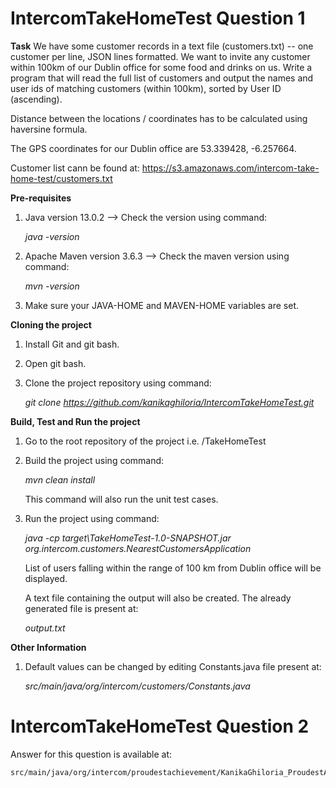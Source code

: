 # IntercomTakeHomeTest Question 1

**Task**
We have some customer records in a text file (customers.txt) -- one customer per line, JSON
lines formatted. We want to invite any customer within 100km of our Dublin office for some food
and drinks on us. Write a program that will read the full list of customers and output the names
and user ids of matching customers (within 100km), sorted by User ID (ascending).

Distance between the locations / coordinates has to be calculated using haversine formula.

The GPS coordinates for our Dublin office are 53.339428, -6.257664.

Customer list cann be found at: https://s3.amazonaws.com/intercom-take-home-test/customers.txt 

**Pre-requisites**
1. Java version 13.0.2 -->
Check the version using command:

    _java -version_
2. Apache Maven version 3.6.3 --> Check the maven version using command:

    _mvn -version_
3. Make sure your JAVA-HOME and MAVEN-HOME variables are set.

**Cloning the project**
1. Install Git and git bash.
2. Open git bash.
3. Clone the project repository using command:

    _git clone https://github.com/kanikaghiloria/IntercomTakeHomeTest.git_

**Build, Test and Run the project**
1. Go to the root repository of the project i.e. /TakeHomeTest
2. Build the project using command:

    _mvn clean install_
    
    This command will also run the unit test cases.
3. Run the project using command:

    _java -cp target\TakeHomeTest-1.0-SNAPSHOT.jar org.intercom.customers.NearestCustomersApplication_
    
    List of users falling within the range of 100 km from Dublin office will be displayed. 
    
    A text file containing the output will also be created. The already generated file is present at:
    
    _output.txt_
    
**Other Information**
1. Default values can be changed by editing Constants.java file present at:

    _src/main/java/org/intercom/customers/Constants.java_
     
    
# IntercomTakeHomeTest Question 2

Answer for this question is available at:

    src/main/java/org/intercom/proudestachievement/KanikaGhiloria_ProudestAchievement.pdf
    
 
